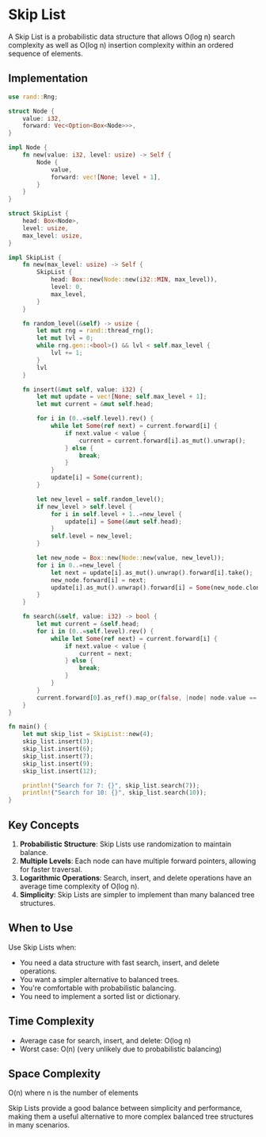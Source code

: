 # Skip List

A Skip List is a probabilistic data structure that allows O(log n) search complexity as well as O(log n) insertion complexity within an ordered sequence of elements.

## Implementation

```rust
use rand::Rng;

struct Node {
    value: i32,
    forward: Vec<Option<Box<Node>>>,
}

impl Node {
    fn new(value: i32, level: usize) -> Self {
        Node {
            value,
            forward: vec![None; level + 1],
        }
    }
}

struct SkipList {
    head: Box<Node>,
    level: usize,
    max_level: usize,
}

impl SkipList {
    fn new(max_level: usize) -> Self {
        SkipList {
            head: Box::new(Node::new(i32::MIN, max_level)),
            level: 0,
            max_level,
        }
    }

    fn random_level(&self) -> usize {
        let mut rng = rand::thread_rng();
        let mut lvl = 0;
        while rng.gen::<bool>() && lvl < self.max_level {
            lvl += 1;
        }
        lvl
    }

    fn insert(&mut self, value: i32) {
        let mut update = vec![None; self.max_level + 1];
        let mut current = &mut self.head;

        for i in (0..=self.level).rev() {
            while let Some(ref next) = current.forward[i] {
                if next.value < value {
                    current = current.forward[i].as_mut().unwrap();
                } else {
                    break;
                }
            }
            update[i] = Some(current);
        }

        let new_level = self.random_level();
        if new_level > self.level {
            for i in self.level + 1..=new_level {
                update[i] = Some(&mut self.head);
            }
            self.level = new_level;
        }

        let new_node = Box::new(Node::new(value, new_level));
        for i in 0..=new_level {
            let next = update[i].as_mut().unwrap().forward[i].take();
            new_node.forward[i] = next;
            update[i].as_mut().unwrap().forward[i] = Some(new_node.clone());
        }
    }

    fn search(&self, value: i32) -> bool {
        let mut current = &self.head;
        for i in (0..=self.level).rev() {
            while let Some(ref next) = current.forward[i] {
                if next.value < value {
                    current = next;
                } else {
                    break;
                }
            }
        }
        current.forward[0].as_ref().map_or(false, |node| node.value == value)
    }
}

fn main() {
    let mut skip_list = SkipList::new(4);
    skip_list.insert(3);
    skip_list.insert(6);
    skip_list.insert(7);
    skip_list.insert(9);
    skip_list.insert(12);

    println!("Search for 7: {}", skip_list.search(7));
    println!("Search for 10: {}", skip_list.search(10));
}
```

## Key Concepts

1. **Probabilistic Structure**: Skip Lists use randomization to maintain balance.
2. **Multiple Levels**: Each node can have multiple forward pointers, allowing for faster traversal.
3. **Logarithmic Operations**: Search, insert, and delete operations have an average time complexity of O(log n).
4. **Simplicity**: Skip Lists are simpler to implement than many balanced tree structures.

## When to Use

Use Skip Lists when:

- You need a data structure with fast search, insert, and delete operations.
- You want a simpler alternative to balanced trees.
- You're comfortable with probabilistic balancing.
- You need to implement a sorted list or dictionary.

## Time Complexity

- Average case for search, insert, and delete: O(log n)
- Worst case: O(n) (very unlikely due to probabilistic balancing)

## Space Complexity

O(n) where n is the number of elements

Skip Lists provide a good balance between simplicity and performance, making them a useful alternative to more complex balanced tree structures in many scenarios.
